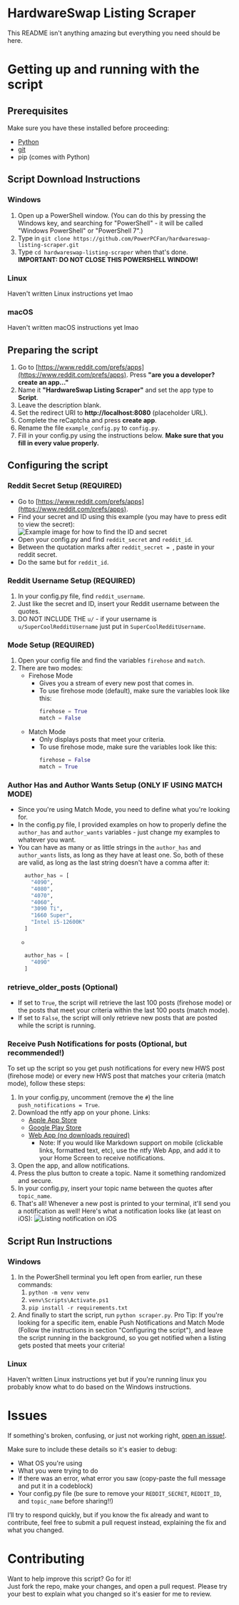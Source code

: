 # HardwareSwap Listing Scraper

This README isn't anything amazing but everything you need should be here.

# Getting up and running with the script
## Prerequisites
Make sure you have these installed before proceeding:
- [Python](https://python.org)
- [git](https://git-scm.com/downloads)
- pip (comes with Python)

## Script Download Instructions
### Windows
1. Open up a PowerShell window. (You can do this by pressing the Windows key, and searching for "PowerShell" - it will be called "Windows PowerShell" or "PowerShell 7".)
2. Type in `git clone https://github.com/PowerPCFan/hardwareswap-listing-scraper.git`
3. Type `cd hardwareswap-listing-scraper` when that's done.  
**IMPORTANT: DO NOT CLOSE THIS POWERSHELL WINDOW!**

### Linux
Haven't written Linux instructions yet lmao

### macOS
Haven't written macOS instructions yet lmao

## Preparing the script
1. Go to [https://www.reddit.com/prefs/apps](https://www.reddit.com/prefs/apps). Press **"are you a developer? create an app..."**
2. Name it **"HardwareSwap Listing Scraper"** and set the app type to **Script**. 
3. Leave the description blank.
4. Set the redirect URI to **http://localhost:8080** (placeholder URL). 
5. Complete the reCaptcha and press **create app**.
6. Rename the file `example_config.py` to `config.py`.
7. Fill in your config.py using the instructions below. **Make sure that you fill in every value properly.**

## Configuring the script
### Reddit Secret Setup (REQUIRED)
- Go to [https://www.reddit.com/prefs/apps](https://www.reddit.com/prefs/apps).
- Find your secret and ID using this example (you may have to press edit to view the secret):  
![Example image for how to find the ID and secret](https://raw.githubusercontent.com/PowerPCFan/hardwareswap-listing-scraper/refs/heads/main/assets/1.png)
- Open your config.py and find `reddit_secret` and `reddit_id`.
- Between the quotation marks after `reddit_secret = `, paste in your reddit secret.
- Do the same but for `reddit_id`.

### Reddit Username Setup (REQUIRED)
1. In your config.py file, find `reddit_username`.
2. Just like the secret and ID, insert your Reddit username between the quotes. 
3. DO NOT INCLUDE THE `u/` - if your username is `u/SuperCoolRedditUsername` just put in `SuperCoolRedditUsername`.

### Mode Setup (REQUIRED)
1. Open your config file and find the variables `firehose` and `match`.
2. There are two modes: 
    - Firehose Mode
      - Gives you a stream of every new post that comes in.
      - To use firehose mode (default), make sure the variables look like this:
        ```python
        firehose = True
        match = False
        ```
    - Match Mode
      - Only displays posts that meet your criteria.
      - To use firehose mode, make sure the variables look like this:
        ```python
        firehose = False
        match = True
        ```
### Author Has and Author Wants Setup (ONLY IF USING MATCH MODE)
- Since you're using Match Mode, you need to define what you're looking for. 
- In the config.py file, I provided examples on how to properly define the `author_has` and `author_wants` variables - just change my examples to whatever you want.
- You can have as many or as little strings in the `author_has` and `author_wants` lists, as long as they have at least one. So, both of these are valid, as long as the last string doesn't have a comma after it:
  ```python
    author_has = [
      "4090",
      "4080",
      "4070",
      "4060",
      "3090 Ti",
      "1660 Super",
      "Intel i5-12600K"
    ]
  ```
  - 
  ```python
    author_has = [
      "4090"
    ]
  ```

### retrieve_older_posts (Optional)
- If set to `True`, the script will retrieve the last 100 posts (firehose mode) or the posts that meet your criteria within the last 100 posts (match mode). 
- If set to `False`, the script will only retrieve new posts that are posted while the script is running. 

### Receive Push Notifications for posts (Optional, but recommended!)
To set up the script so you get push notifications for every new HWS post (firehose mode) or every new HWS post that matches your criteria (match mode), follow these steps:
1. In your config.py, uncomment (remove the `#`) the line `push_notifications = True`.
2. Download the ntfy app on your phone. Links: 
   - [Apple App Store](https://apps.apple.com/us/app/ntfy/id1625396347)
   - [Google Play Store](https://play.google.com/store/apps/details?id=io.heckel.ntfy)
   - [Web App (no downloads required)](https://ntfy.sh/app)
      - Note: If you would like Markdown support on mobile (clickable links, formatted text, etc), use the ntfy Web App, and add it to your Home Screen to receive notifications. 
3. Open the app, and allow notifications.
4. Press the plus button to create a topic. Name it something randomized and secure. 
5. In your config.py, insert your topic name between the quotes after `topic_name`. 
6. That's all! Whenever a new post is printed to your terminal, it'll send you a notification as well! Here's what a notification looks like (at least on iOS):
![Listing notification on iOS](https://raw.githubusercontent.com/PowerPCFan/hardwareswap-listing-scraper/refs/heads/main/assets/2.jpg)

## Script Run Instructions
### Windows
1. In the PowerShell terminal you left open from earlier, run these commands:
   1. `python -m venv venv`
   2. `venv\Scripts\Activate.ps1`
   3. `pip install -r requirements.txt`
2. And finally to start the script, run `python scraper.py`.
Pro Tip: If you're looking for a specific item, enable Push Notifications and Match Mode (Follow the instructions in section "Configuring the script"), and leave the script running in the background, so you get notified when a listing gets posted that meets your criteria!

### Linux
Haven't written Linux instructions yet but if you're running linux you probably know what to do based on the Windows instructions. 

# Issues
If something's broken, confusing, or just not working right, [open an issue!](https://github.com/PowerPCFan/hardwareswap-listing-scraper/issues).

Make sure to include these details so it's easier to debug:
- What OS you're using
- What you were trying to do
- If there was an error, what error you saw (copy-paste the full message and put it in a codeblock)
- Your config.py file (be sure to remove your `REDDIT_SECRET`, `REDDIT_ID`, and `topic_name` before sharing!!)

I’ll try to respond quickly, but if you know the fix already and want to contribute, feel free to submit a pull request instead, explaining the fix and what you changed.

# Contributing
Want to help improve this script? Go for it!  
Just fork the repo, make your changes, and open a pull request. Please try your best to explain what you changed so it's easier for me to review. 
